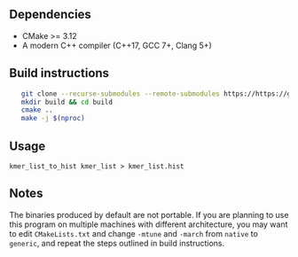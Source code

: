 ## Dependencies

 - CMake >= 3.12
 - A modern C++ compiler (C++17, GCC 7+, Clang 5+)

## Build instructions

```bash
   git clone --recurse-submodules --remote-submodules https://https://github.com/robymetallo/kmer_list_to_hist.git
   mkdir build && cd build
   cmake ..
   make -j $(nproc)
```

## Usage

`kmer_list_to_hist kmer_list > kmer_list.hist`

## Notes

The binaries produced by default are not portable.
If you are planning to use this program on multiple machines with different architecture, you may want to edit `CMakeLists.txt` and change `-mtune` and `-march` from `native` to `generic`, and repeat the steps outlined in build instructions.

